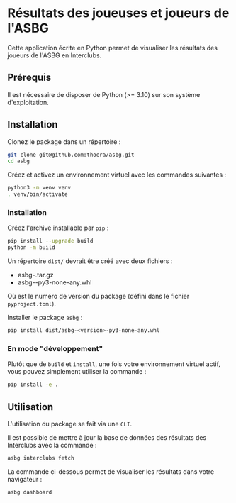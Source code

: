 # Résultats des joueuses et joueurs de l'ASBG

Cette application écrite en Python permet de visualiser les résultats des joueurs de l'ASBG en Interclubs.

## Prérequis

Il est nécessaire de disposer de Python (>= 3.10) sur son système d'exploitation.

## Installation

Clonez le package dans un répertoire :

```sh
git clone git@github.com:thoera/asbg.git
cd asbg
```

Créez et activez un environnement virtuel avec les commandes suivantes :

```sh
python3 -m venv venv
. venv/bin/activate
```

### Installation

Créez l'archive installable par `pip` :

```sh
pip install --upgrade build
python -m build
```

Un répertoire `dist/` devrait être créé avec deux fichiers :

- asbg-<version>.tar.gz
- asbg-<version>-py3-none-any.whl

Où <version> est le numéro de version du package (défini dans le fichier `pyproject.toml`).

Installer le package `asbg` :

```sh
pip install dist/asbg-<version>-py3-none-any.whl
```

### En mode "développement"

Plutôt que de `build` et `install`, une fois votre environnement virtuel actif, vous pouvez simplement utiliser la commande :

```sh
pip install -e .
```

## Utilisation

L'utilisation du package se fait via une `CLI`.

Il est possible de mettre à jour la base de données des résultats des Interclubs avec la commande :

```sh
asbg interclubs fetch
```

La commande ci-dessous permet de visualiser les résultats dans votre navigateur :

```sh
asbg dashboard
```
